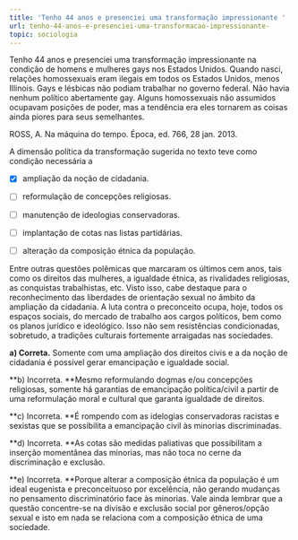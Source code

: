 ```yaml
---
title: 'Tenho 44 anos e presenciei uma transformação impressionante '
url: tenho-44-anos-e-presenciei-uma-transformacao-impressionante-
topic: sociologia
---
```



Tenho 44 anos e presenciei uma transformação impressionante na condição de homens e mulheres gays nos Estados Unidos. Quando nasci, relações homossexuais eram ilegais em todos os Estados Unidos, menos Illinois. Gays e lésbicas não podiam trabalhar no governo federal. Não havia nenhum político abertamente gay. Alguns homossexuais não assumidos ocupavam posições de poder, mas a tendência era eles tornarem as coisas ainda piores para seus semelhantes.

ROSS, A. Na máquina do tempo. Época, ed. 766, 28 jan. 2013.

A dimensão política da transformação sugerida no texto teve como condição necessária a



- [x] ampliação da noção de cidadania.
- [ ] reformulação de concepções religiosas.
- [ ] manutenção de ideologias conservadoras.
- [ ] implantação de cotas nas listas partidárias.
- [ ] alteração da composição étnica da população.


Entre outras questões polêmicas que marcaram os últimos cem anos, tais como os direitos das mulheres, a igualdade étnica, as rivalidades religiosas, as conquistas trabalhistas, etc. Visto isso, cabe destaque para o reconhecimento das liberdades de orientação sexual no âmbito da ampliação da cidadania. A luta contra o preconceito ocupa, hoje, todos os espaços sociais, do mercado de trabalho aos cargos políticos, bem como os planos jurídico e ideológico. Isso não sem resistências condicionadas, sobretudo, a tradições culturais fortemente arraigadas nas sociedades.

**a) Correta.** Somente com uma ampliação dos direitos civis e a da noção de cidadania é possível gerar emancipação e igualdade social.

**b) Incorreta. **Mesmo reformulando dogmas e/ou concepções religiosas, somente há garantias de emancipação política/civil a partir de uma reformulação moral e cultural que garanta igualdade de direitos.

**c) Incorreta. **É rompendo com as idelogias conservadoras racistas e sexistas que se possibilita a emancipação civil às minorias discriminadas.

**d) Incorreta. **As cotas são medidas paliativas que possibilitam a inserção momentânea das minorias, mas não toca no cerne da discriminação e exclusão.

**e) Incorreta. **Porque alterar a composição étnica da população é um ideal eugenista e preconceituoso por excelência, não gerando mudanças no pensamento discriminatório face às minorias. Vale ainda lembrar que a questão concentre-se na divisão e exclusão social por gêneros/opção sexual e isto em nada se relaciona com a composição étnica de uma sociedade.
